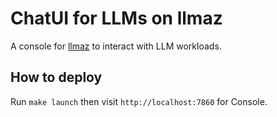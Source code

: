 # ChatUI for LLMs on llmaz

A console for [llmaz](https://github.com/InftyAI/llmaz) to interact with LLM workloads.

## How to deploy

Run `make launch` then visit `http://localhost:7860` for Console.
